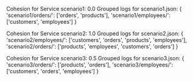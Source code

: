 Cohesion for Service scenario1: 0.0
Grouped logs for scenario1.json: {
'scenario1/orders/': ['orders', 'products'],
'scenario1/employees/': ['customers', 'employees']
}

Cohesion for Service scenario2: 1.0
Grouped logs for scenario2.json: {
'scenario2/employees/': ['customers', 'orders', 'products', 'employees'],
'scenario2/orders/': ['products', 'employees', 'customers', 'orders']
}

Cohesion for Service scenario3: 0.5
Grouped logs for scenario3.json: {
'scenario3/orders/': ['products', 'orders'],
'scenario3/employees/': ['customers', 'orders', 'employees']
}
